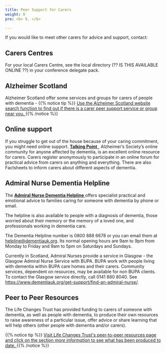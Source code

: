 ```yaml
---
title: Peer Support for Carers
weight: 9
pre: <b> 9. </b>

---
```


If you would like to meet other carers for advice and support, contact:

## Carers Centres

For your local Carers Centre, see the local directory (?? IS THIS AVAILABLE ONLINE ??) in your conference delegate pack.

## Alzheimer Scotland

Alzheimer Scotland offer some services and groups for carers of people with dementia -
{{% notice tip %}}
<a href="http://www.alzscot.org/search?q=carers+peer+support">Use the Alzheimer Scotland website search function to find out if there is a carer peer support service or group near you. <i class='fa fa-external-link'></i></a>
{{% /notice %}}

## Online support

If you struggle to get out of the house because of your caring commitment, you might need online support. <a href="https://forum.alzheimers.org.uk/">**Talking Point** <i class='fa fa-external-link'></i></a>, Alzheimer’s Society’s online community for anyone affected by dementia, is an excellent online resource for carers. Carers register anonymously to participate in an online forum for practical advice from carers on anything and everything. There are also Factsheets to inform carers about different aspects of dementia.

## Admiral Nurse Dementia Helpline

The <a href="https://www.dementiauk.org/get-support/admiral-nurse-dementia-helpline/">**Admiral Nurse Dementia Helpline** <i class='fa fa-external-link'></i></a> offers specialist practical and emotional advice to families caring for someone with dementia by phone or email.

The helpline is also available to people with a diagnosis of dementia, those worried about their memory or the memory of a loved one, and professionals working in dementia care.

The Dementia Helpline number is 0800 888 6678 or you can email them at <a href="mailto:helpline@dementiauk.org">helpline@dementiauk.org</a>. Its normal opening hours are 9am to 9pm from Monday to Friday and 9am to 5pm on Saturdays and Sundays.

Currently in Scotland, Admiral Nurses provide a service in Glasgow - the Glasgow Admiral Nurse Service with BUPA. BUPA work with people living with dementia within BUPA care homes and their carers. Community services, dependent on resources, may be available for non BUPA clients. To contact the Glasgow service directly, call 0141 880 8040. See https://www.dementiauk.org/get-support/find-an-admiral-nurse/.

## Peer to Peer Resources

The Life Changes Trust has provided funding to carers of someone with dementia, as well as people with dementia, to produce their own resources to raise awareness of a particular issue, offer advice or share learning that will help others (other
people with dementia and/or carers).

{{% notice tip %}}
<a href="http://lifechangestrust.org.uk/projects/peer-peer-resources">Visit Life Changes Trust's peer-to-peer resources page and click on the section *more information* to see what has been produced to date. <i class='fa fa-external-link'></i></a>
{{% /notice %}}

